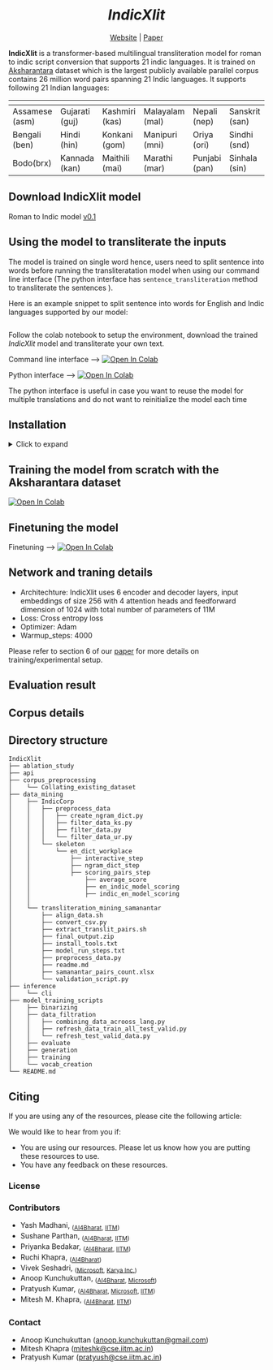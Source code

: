 <div align="center">
	<h1><b><i>IndicXlit</i></b></h1>
	<a href="">Website</a> |
	<a href="">Paper</a> 
</div>

<!-- description about IndicXlit -->

**IndicXlit** is a transformer-based multilingual transliteration model for roman to indic script conversion that supports 21 indic languages. It is trained on [Aksharantara]() dataset which is the largest publicly available parallel corpus contains 26 million word pairs spanning 21 Indic languages. It supports following 21 Indian languages:

<!-- list the languages IndicXlit supports -->
| <!-- -->  	 | <!-- --> 	  | <!-- --> 	   | <!-- -->	     | <!-- -->      | <!-- -->       | <!-- -->     |
| -------------- | -------------- | -------------- | --------------- | ------------- | -------------- | ------------ |
| Assamese (asm) | Gujarati (guj) | Kashmiri (kas) | Malayalam (mal) | Nepali (nep)  | Sanskrit (san) | Tamil (tam)  |
| Bengali (ben)  | Hindi (hin) 	  | Konkani (gom)  | Manipuri (mni)  | Oriya (ori)   | Sindhi (snd)   | Telugu (tel) |
| Bodo(brx)      | Kannada (kan)  | Maithili (mai) | Marathi (mar)   | Punjabi (pan) | Sinhala (sin)  | Urdu (urd)   |

<!-- index with hyperlinks (Table of contents) -->
<!-- [Download IndicXlit model]
[Using the model to transliterate the inputs]


[Installation]
[Training model from scratch]

[Finetuning the model] 
	via cloud storage
	via Huggingface

[Network and traning details]

Evaluation result

Corpus details



Directory structure
Citing
	License
	Contributors
	Contact -->







## Download IndicXlit model
<!-- heperlinks for downloading the models -->
Roman to Indic model [v0.1]()
<!-- mirror links set up the public drive -->	


## Using the model to transliterate the inputs

The model is trained on single word hence, users need to split sentence into words before running the transliteratation model when using our command line interface (The python interface has `sentence_transliteration` method to transliterate the sentences ).

Here is an example snippet to split sentence into words for English and Indic languages supported by our model:

<!-- code snippet to preprocess the words to create the model inputs-->
```python
```


Follow the colab notebook to setup the environment, download the trained _IndicXlit_ model and transliterate your own text.

<!-- colab integratation on running the model on custom input cli script-->
Command line interface --> [![Open In Colab](https://colab.research.google.com/assets/colab-badge.svg)](https://colab.research.google.com/drive/1GFlqA7fpA2LLKJXtbtXSe-DqrAshuB-L?usp=sharing)

<!-- colab integratation on running the model on custom input python script-->
Python interface       --> [![Open In Colab](https://colab.research.google.com/assets/colab-badge.svg)](https://colab.research.google.com/drive/1P78Tbr6zhe-5LeiKk525N3SGPKn2ofGg?usp=sharing)

The python interface is useful in case you want to reuse the model for multiple translations and do not want to reinitialize the model each time








<!-- Installation -->
## Installation
<details><summary>Click to expand </summary>

```bash
cd IndicXlit
git clone https://github.com/anoopkunchukuttan/indic_nlp_library.git
git clone https://github.com/anoopkunchukuttan/indic_nlp_resources.git
# install required libraries
pip install sacremoses pandas mock sacrebleu tensorboardX pyarrow indic-nlp-library

# Install fairseq from source
git clone https://github.com/pytorch/fairseq.git
cd fairseq
pip install --editable ./

```
</details>

<!-- installation requirement to run the model -->

<!-- Training model from scratch -->
## Training the model from scratch with the Aksharantara dataset 	
[![Open In Colab](https://colab.research.google.com/assets/colab-badge.svg)](https://colab.research.google.com/drive/1KM8M2hk6fPAI039bBLtHxxojHzo6oMQ7?usp=sharing)



<!-- Finetuning the model on cutom dataset integrate the notebook-->
## Finetuning the model 
Finetuning		--> [![Open In Colab](https://colab.research.google.com/assets/colab-badge.svg)](https://colab.research.google.com/drive/1TurBNE0Pq9_hqEOXps0FXfymsdlJotE0?usp=sharing)
<!-- code snipet for using the model through Huggingface -->


## Network and traning details
<!-- network and training details and link to the paper  -->

- Architechture: IndicXlit uses 6 encoder and decoder layers, input embeddings of size 256 with 4 attention heads and
feedforward dimension of 1024 with total number of parameters of 11M
- Loss: Cross entropy loss
- Optimizer: Adam
- Warmup_steps: 4000

Please refer to section 6 of our [paper]() for more details on training/experimental setup.




## Evaluation result
<!-- Evaluation results on Dakshina and Benchmark -->

## Corpus details
<!-- details about number of Mining pairs or size of training corpus -->


## Directory structure
<!-- dir structure for the repo -->
```
IndicXlit
├── ablation_study
├── api
├── corpus_preprocessing
│	 └── Collating_existing_dataset
├── data_mining
│	 ├── IndicCorp
│	 │	 ├── preprocess_data
│	 │	 │	 ├── create_ngram_dict.py
│	 │	 │	 ├── filter_data_ks.py
│	 │	 │	 ├── filter_data.py
│	 │	 │	 └── filter_data_ur.py
│	 │	 └── skeleton
│	 │	     └── en_dict_workplace
│	 │	         ├── interactive_step
│	 │	         ├── ngram_dict_step
│	 │	         ├── scoring_pairs_step
│	 │	         	 ├── average_score
│	 │	         	 ├── en_indic_model_scoring
│	 │	         	 ├── indic_en_model_scoring
│	 │	         
│	 └── transliteration_mining_samanantar
│	     ├── align_data.sh
│	     ├── convert_csv.py
│	     ├── extract_translit_pairs.sh
│	     ├── final_output.zip
│	     ├── install_tools.txt
│	     ├── model_run_steps.txt
│	     ├── preprocess_data.py
│	     ├── readme.md
│	     ├── samanantar_pairs_count.xlsx
│	     └── validation_script.py
├── inference
│	 └── cli
├── model_training_scripts
│	 ├── binarizing
│	 ├── data_filtration
│	 │	 ├── combining_data_acrooss_lang.py
│	 │	 ├── refresh_data_train_all_test_valid.py
│	 │	 └── refresh_test_valid_data.py
│	 ├── evaluate
│	 ├── generation
│	 ├── training
│	 └── vocab_creation
└── README.md
```

<!-- citing information -->
## Citing

If you are using any of the resources, please cite the following article:

We would like to hear from you if:

- You are using our resources. Please let us know how you are putting these resources to use.
- You have any feedback on these resources.


<!-- License -->
### License



<!-- Contributors -->
### Contributors
 - Yash Madhani, <sub> ([AI4Bharat](https://ai4bharat.org), [IITM](https://www.iitm.ac.in)) </sub>
 - Sushane Parthan, <sub> ([AI4Bharat](https://ai4bharat.org), [IITM](https://www.iitm.ac.in)) </sub>
 - Priyanka Bedakar, <sub> ([AI4Bharat](https://ai4bharat.org), [IITM](https://www.iitm.ac.in)) </sub>
 - Ruchi Khapra, <sub> ([AI4Bharat](https://ai4bharat.org)) </sub>
 - Vivek Seshadri, <sub> ([Microsoft](https://www.microsoft.com/en-in/), [Karya Inc.](https://projectkarya.com/)) </sub>
 - Anoop Kunchukuttan, <sub> ([AI4Bharat](https://ai4bharat.org), [Microsoft](https://www.microsoft.com/en-in/)) </sub>
 - Pratyush Kumar, <sub> ([AI4Bharat](https://ai4bharat.org), [Microsoft](https://www.microsoft.com/en-in/), [IITM](https://www.iitm.ac.in)) </sub>
 - Mitesh M. Khapra, <sub> ([AI4Bharat](https://ai4bharat.org), [IITM](https://www.iitm.ac.in)) </sub>



<!-- Contact -->
### Contact
- Anoop Kunchukuttan ([anoop.kunchukuttan@gmail.com](mailto:anoop.kunchukuttan@gmail.com))
- Mitesh Khapra ([miteshk@cse.iitm.ac.in](mailto:miteshk@cse.iitm.ac.in))
- Pratyush Kumar ([pratyush@cse.iitm.ac.in](mailto:pratyush@cse.iitm.ac.in))
